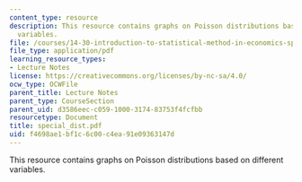 ```yaml
---
content_type: resource
description: This resource contains graphs on Poisson distributions based on different
  variables.
file: /courses/14-30-introduction-to-statistical-method-in-economics-spring-2006/f4698ae1bf1c6c00c4ea91e09363147d_special_dist.pdf
file_type: application/pdf
learning_resource_types:
- Lecture Notes
license: https://creativecommons.org/licenses/by-nc-sa/4.0/
ocw_type: OCWFile
parent_title: Lecture Notes
parent_type: CourseSection
parent_uid: d3586eec-c059-1000-3174-83753f4fcfbb
resourcetype: Document
title: special_dist.pdf
uid: f4698ae1-bf1c-6c00-c4ea-91e09363147d
---
```

This resource contains graphs on Poisson distributions based on different variables.
